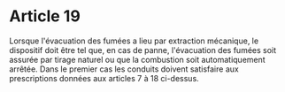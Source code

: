 # Article 19

Lorsque l'évacuation des fumées a lieu par extraction mécanique, le dispositif doit être tel que, en cas de panne, l'évacuation des fumées soit assurée par tirage naturel ou que la combustion soit automatiquement arrêtée. Dans le premier cas les conduits doivent satisfaire aux prescriptions données aux articles 7 à 18 ci-dessus.
